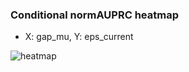 ### Conditional normAUPRC heatmap

- X: gap_mu, Y: eps_current

![heatmap](/home/elicer/project_0814_2/results/20250817-224947/holdout/conditional_heatmap_gap_mu_vs_eps_current.png)
